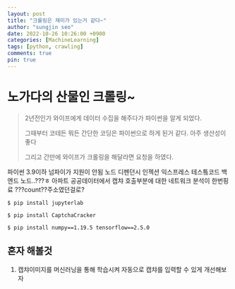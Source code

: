 ```yaml
---
layout: post
title: "크롤링은 재미가 있는거 같다~"
author: "sungjin seo"
date: 2022-10-26 10:26:00 +0900
categories: [MachineLearning]
tags: [python, crawling]
comments: true
pin: true
---
```


# 노가다의 산물인 크롤링~

> 2년전인가 와이프에게 데이터 수집을 해주다가 파이썬을 알게 되었다.
>
> 그때부터 코테든 뭐든 간단한 코딩은 파이썬으로 하게 된거 같다. 아주 생산성이 좋다
>
> 그리고 간만에 와이프가 크롤링을 해달라면 요청을 하였다.
>
>

파이썬 3.9이하 넘파이가 지원이 안됨
노드
디펜던시 인젝션
익스프레스
테스틐코드
백엔드 노드..???ㅎ
아파트 공공데이터에서 캡챠 호출부분에 대한 네트워크 분석이 한번핑료
???count??주소였던걸로?



```console
$ pip install jupyterlab
```

```console
$ pip install CaptchaCracker
```

```console
$ pip install numpy==1.19.5 tensorflow==2.5.0
```

## 혼자 해볼것
1. 캡챠이미지를 머신러닝을 통해 학습시켜 자동으로 캡챠를 입력할 수 있게 개선해보자

[crawling]: https://github.com/sungjinseo/wife_crawling

